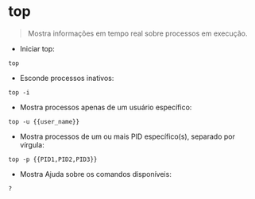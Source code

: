 # top

> Mostra informações em tempo real sobre processos em execução.

- Iniciar top:

`top`

- Esconde processos inativos:

`top -i`

- Mostra processos apenas de um usuário específico:

`top -u {{user_name}}`

- Mostra processos de um ou mais PID específico(s), separado por vírgula:

`top -p {{PID1,PID2,PID3}}`

- Mostra Ajuda sobre os comandos disponíveis:

`?`